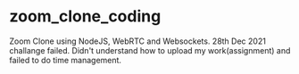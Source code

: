 # zoom_clone_coding

Zoom Clone using NodeJS, WebRTC and Websockets.
28th Dec 2021 challange failed. Didn't understand how to upload my work(assignment)
and failed to do time management.
